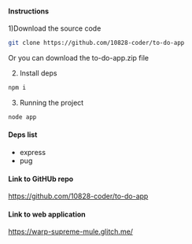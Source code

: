 #### Instructions
1)Download the source code
```bash
git clone https://github.com/10828-coder/to-do-app
```
Or you can download the to-do-app.zip file

2) Install deps
```bash
npm i
```
3) Running the project
```bash
node app
```
#### Deps list
- express
- pug

#### Link to GitHUb repo
https://github.com/10828-coder/to-do-app

#### Link to web application
https://warp-supreme-mule.glitch.me/
